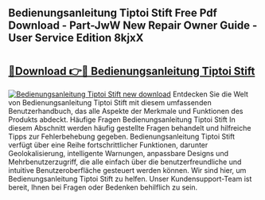 ## Bedienungsanleitung Tiptoi Stift Free Pdf Download - Part-JwW New Repair Owner Guide - User Service Edition 8kjxX

# <h2><a href="http://df5e9d4.blite.top/?on=Bedienungsanleitung+Tiptoi+Stift">🔗Download 👉🔴 Bedienungsanleitung Tiptoi Stift</a></h2>

[![Bedienungsanleitung Tiptoi Stift new download](https://i.imgur.com/lujVjoI.png)](http://df5e9d4.blite.top/?on=Bedienungsanleitung+Tiptoi+Stift)
Entdecken Sie die Welt von Bedienungsanleitung Tiptoi Stift mit diesem umfassenden Benutzerhandbuch, das alle Aspekte der Merkmale und Funktionen des Produkts abdeckt. Häufige Fragen Bedienungsanleitung Tiptoi Stift In diesem Abschnitt werden häufig gestellte Fragen behandelt und hilfreiche Tipps zur Fehlerbehebung gegeben. Bedienungsanleitung Tiptoi Stift verfügt über eine Reihe fortschrittlicher Funktionen, darunter Geolokalisierung, intelligente Warnungen, anpassbare Designs und Mehrbenutzerzugriff, die alle einfach über die benutzerfreundliche und intuitive Benutzeroberfläche gesteuert werden können. Wir sind hier, um Bedienungsanleitung Tiptoi Stift zu helfen. Unser Kundensupport-Team ist bereit, Ihnen bei Fragen oder Bedenken behilflich zu sein.
